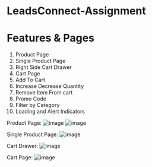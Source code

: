 # LeadsConnect-Assignment

# Features & Pages

1. Product Page
2. Single Product Page
3. Right Side Cart Drawer
4. Cart Page
3. Add To Cart
4. Increase Decrease Quantity
5. Remove Item From cart
6. Promo Code
7. Filter by Category
6. Loading and Alert Indicators 

Product Page:
![image](https://user-images.githubusercontent.com/104199818/221406766-801b8c6c-b8cd-4b5f-8c4d-ba7752712794.png)
![image](https://user-images.githubusercontent.com/104199818/221406815-d4fd140d-ea22-4118-bdd9-a67b2e255266.png)

Single Product Page:
![image](https://user-images.githubusercontent.com/104199818/221406890-a1a3a65b-1bc0-4c60-8aa2-51961409d42b.png)

Cart Drawer:
![image](https://user-images.githubusercontent.com/104199818/221406846-641668d1-4a47-4141-9e12-19b31205f454.png)

Cart Page:
![image](https://user-images.githubusercontent.com/104199818/221406972-57e2e58f-3806-4b30-8d9a-37831173a35e.png)
